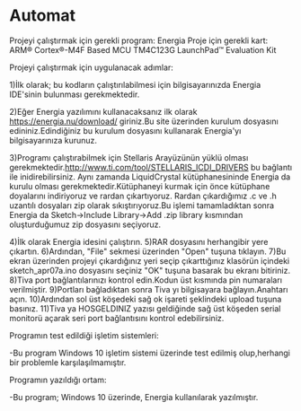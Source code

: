 # Automat
Projeyi çalıştırmak için gerekli program:
Energia
Proje için gerekli kart:
ARM® Cortex®-M4F Based MCU TM4C123G LaunchPad™ Evaluation Kit

Projeyi çalıştırmak için uygulanacak adımlar:

1)İlk olarak; bu kodların çalıştırılabilmesi için bilgisayarınızda Energia IDE'sinin bulunması gerekmektedir.

2)Eğer Energia yazılımını kullanacaksanız ilk olarak https://energia.nu/download/ giriniz.Bu site üzerinden
kurulum dosyasını edininiz.Edindiğiniz bu kurulum dosyasını kullanarak Energia'yı bilgisayarınıza kurunuz.

3)Programı çalıştırabilmek için Stellaris Arayüzünün yüklü olması gerekmektedir.http://www.ti.com/tool/STELLARIS_ICDI_DRIVERS bu bağlantı ile inidirebilirsiniz.
Aynı zamanda LiquidCrystal kütüphanesininde Energia da kurulu olması gerekmektedir.Kütüphaneyi kurmak için önce kütüphane doyalarını indiriyoruz ve rardan çıkartıyoruz.
Rardan çıkardığımız .c ve .h uzantılı dosyaları zip olarak sıkıştırıyoruz.Bu işlemi tamamladıktan sonra Energia da Sketch->Include Library->Add .zip library kısmından oluşturduğumuz
zip dosyasını seçiyoruz.
 

4)İlk olarak Energia idesini çalıştırın.
5)RAR dosyasını herhangibir yere çıkartın.
6)Ardından, "File" sekmesi üzerinden "Open" tuşuna tıklayın. 
7)Bu ekran üzerinden projeyi çıkardığınız yeri seçip çıkarttığınız klasörün içindeki sketch_apr07a.ino dosyasını seçiniz "OK" tuşuna basarak bu ekranı bitiriniz.
8)Tiva port bağlantılarınızı kontrol edin.Kodun üst kısmında pin numaraları verilmiştir.
9)Portları bağladıktan sonra Tiva yı bilgisayara bağlayın.Anahtarı açın.
10)Ardından sol üst köşedeki sağ ok işareti şeklindeki upload tuşuna basınız.
11)Tiva ya HOSGELDINIZ yazısı geldiğinde sağ üst köşeden serial monitorü açarak seri port bağlantısını kontrol edebilirsiniz.

Programın test edildiği işletim sistemleri:

-Bu program Windows 10 işletim sistemi üzerinde test edilmiş olup,herhangi bir problemle karşılaşılmamıştır.

Programın yazıldığı ortam:

-Bu program; Windows 10 üzerinde, Energia kullanılarak yazılmıştır.
